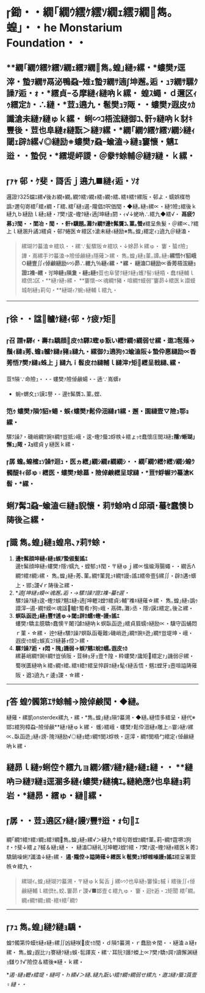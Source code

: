 ﻿# 鋤・・繝｢繝ｳ繧ｹ繧ｿ繝ｪ繧ｦ繝雋｡蝗｣・・he Monstarium Foundation・・
**繝｢繝ｳ繧ｹ繧ｿ繝ｪ繧ｦ繝雋｡蝗｣**縺ｯ縲・*螻樊ｧ逕滓・蟄ｦ繝ｻ鬲泌鴨蝨ｰ雉ｪ蟄ｦ繝ｻ遖∫坤邂｡逅・ｭｦ繝ｻ騾ｸ譟ｱ逅・ｫ・*繧貞ｰる摩縺ｨ縺吶ｋ縲・ 
蝗ｽ蠅・ｄ邇区ｨｩ繧定ｶ・∴縺・*荳ｭ遶九・髱樊ｭｦ陬・・螻樊ｧ遐皮ｩｶ讖滄未**縺ｧ縺ゅｋ縲・ 
蜊∽ｺ梧浤縺御ｺ､骭ｯ縺吶ｋ豺ｷ豐後・荳也阜縺ｫ縺翫＞縺ｦ縲・*繝｢繝ｳ繧ｹ繧ｿ繝ｼ縺ｨ閾ｪ辟ｶ縲√◎縺励※螻樊ｧ蝨ｰ蝓溘→縺ｮ窶懷・魑ｴ逧・・蟄倪・*繧堤岼謖・＠豢ｻ蜍輔＠縺ｦ縺・ｋ縲・
---

## ｧｬ 邨・ｹ斐・謌舌ｊ遶九■縺ｨ逅・ｿｵ

邏證ｦ325蟷ｴ縲√後お繝ｬ繝｡繝ｳ繧ｿ繝ｫ繧ｯ繝ｩ繧､繧ｷ繧ｹ縲阪・邨よ・蠕娯楳笏  
譌ｧ邇句嵜繧｢繧ｫ繝・Γ繧､繧｢縺ｮ遏･隴倡ｶ呎価閠・◆縺｡縺ｯ縲∝・縺ｳ險ｪ繧後ｋ縺九ｂ縺励ｌ縺ｪ縺・ｱ樊ｧ逡ｰ蟶ｸ縺ｨ遖∫坤縺ｮ閼・ｨ√↓蛯吶∴繧九◆繧√・ 
**鬲疲ｳ募ｭｦ閠・・閨冶・閠・・骭ｬ驥題｡灘ｸｫ繝ｻ邊ｾ髴贋ｺ､菫｡螢ｫ**繧呈魚髮・＠縲∝､ｱ繧上ｌ縺溷升譎ｺ繧貞・邨ｱ蜷医☆繧区ｩ滄未縺ｨ縺励※雋｡蝗｣繧定ｨｭ遶九＠縺溘・
> 縲瑚ｦｳ蟇溘☆繧玖・・縲∵髪驟阪☆繧玖・↓蜍昴ｋ縲ゅ・ 
> 窶・蜑ｵ險ｭ譁・嶌縲手ｦｳ蟇溘→險倬鹸縺ｮ隱薙＞縲・
雋｡蝗｣縺ｮ菫｡譚｡縺ｯ**縲悟ｹｲ貂峨○縺壹∬ｨ倬鹸縺励∽ｼ昴∴繧九％縺ｨ縲・*縲・ 
縺溘□縺励∝香莠梧浤縺ｮ證ｴ襍ｰ繧・ｦ∫坤縺ｮ隕夐・縺ｪ縺ｩ**荳也阜譬ｸ縺ｸ縺ｮ蠖ｱ髻ｿ縺梧・蠢ｵ縺輔ｌ繧倶ｺ区・**縺ｧ縺ｯ縲・ 
**窶懷ｰ∝魂繝ｻ豬・喧繝ｻ蟆弱″窶昴↓繧医ｋ譛蟆城剞縺ｮ莉句・**縺瑚ｨｱ蜿ｯ縺輔ｌ繧九・
---

## 徐・・諡轤ｹ縺ｨ邨・ｹ疲ｧ矩

### 召 譛ｬ驛ｨ・壽ｵｮ驕顔皮ｩｶ驛ｽ蟶ゅ翫い繧ｹ繝ｩ繝弱せ縲・遨ｺ髢薙→鬚ｨ縺ｮ莠､蟾ｮ轤ｹ縺ｫ豬ｮ縺九・縲御ｸｭ遶狗ｩｺ蝓溘阪↓蟄伜惠縺励∝香莠悟ｱ樊ｧ縺ｮ蛛上ｊ縺九ｉ髫皮ｵｶ縺輔ｌ縺滓ｧ矩繧呈戟縺､縲・ 
荳ｻ隕∵命險ｭ・・- 螻樊ｧ險倬鹸蝪・- 遖∵嶌蠎ｫ
- 蜿ｬ蝟夊ｪｿ謨ｴ譽・- 邊ｾ髴贋ｺ､菫｡螳､

### 笵ｩ 螻樊ｧ隕ｳ貂ｬ蝪・蜈ｨ螻樊ｧ鬆伜沺縺ｫ1縲・邂・園縺壹▽險ｭ鄂ｮ縲・ 
騾ｸ譟ｱ・磯峭繝ｻ豌ｷ繝ｻ豈抵ｼ峨・逡ｰ蟶ｸ蜃ｺ蜉帙↓繧ょｯｾ蠢懷庄閭ｽ縺ｪ**隱ｿ蜥瑚｣懈ｭ｣陬・ｽｮ**繧貞ｙ縺医ｋ縲・
### 孱 蟾｡蝗櫁ｪｿ譟ｻ迴ｭ・医ヵ繧｣繝ｼ繝ｫ繝繝ｼ・・繝｢繝ｳ繧ｹ繧ｿ繝ｼ蝗ｳ髑醍ｷｨ郤ゅ♀繧医・螻樊ｧ蜍墓・險倬鹸繧呈球縺・*荳ｻ蜉幄ｦｳ蟇滄Κ髫・*縲・ 
蜊ｱ髯ｺ蝨ｰ蝓溘∈縺ｮ貎懷・莉ｻ蜍吶ｄ邱頑･蟇ｾ蠢懊ｂ陦後≧縲・
---

## 識 雋｡蝗｣縺ｮ蝗帛､ｧ莉ｻ蜍・
1. **邊ｾ髴顔坤縺ｨ縺ｮ蜈ｱ蟄俶髪謠ｴ**  
   邊ｾ髴顔坤縺ｯ螻樊ｧ隱ｿ蠕九・螳郁ｭｷ閠・〒縺ゅｊ縲∝慍蝓溽腸蠅・・繝舌Λ繝ｳ繧ｵ繝ｼ縲・ 
   雋｡蝗｣縺ｯ莠､菫｡繝ｻ菫晁ｭｷ繝ｻ謾ｯ謠ｴ繧帝壹§縲∬・辟ｶ遘ｩ蠎上・邯ｭ謖√ｒ陦後≧縲・
2. **遖∫坤縺ｮ蟆∝魂邂｡逅・→騾ｸ譟ｱ證ｴ襍ｰ蟇ｾ遲・*  
   騾ｸ譟ｱ縺ｮ逡ｰ蟶ｸ蜈ｱ魑ｴ縺ｯ遖∫坤轣ｽ螳ｳ繧貞ｼ輔″襍ｷ縺薙☆縲・ 
   雋｡蝗｣縺ｯ譌ｩ譛滓─遏･繝ｻ蟆∝魂諡轤ｹ蜀肴ｧ狗ｯ峨・鬲碑｡灘ｼ丞・隱ｿ謨ｴ繧定｡後≧縲・
3. **螟臥函迯｣縺ｮ豐ｻ逋ゅ→閾ｪ辟ｶ蠕ｩ蟶ｰ謾ｯ謠ｴ**  
   螻樊ｧ驕主臆驕ｩ蠢懊〒闍ｦ謔ｶ縺吶ｋ螟臥函迯｣繧貞屓蠕ｩ縺励∝・驥守函蛹悶ｒ菫・☆縲・ 
   迚ｹ縺ｫ騾ｸ譟ｱ螟臥函菴難ｼ磯峭迯｣繝ｻ豌ｷ迯｣繝ｻ豈堤坤・峨・遐皮ｩｶ蜆ｪ蜈亥ｺｦ縺碁ｫ倥＞縲・
4. **騾ｸ譟ｱ逅・ｫ悶・隗｣譏弱→蜈ｱ魑ｴ蛻ｶ蠕｡遐皮ｩｶ**  
   縲碁峭繝ｻ豌ｷ繝ｻ豈偵阪・荳榊ｮ牙ｮ壹↑隍・粋螻樊ｧ讒矩繧定ｧ｣譏弱＠縲・ 
   蜀咲匱縺吶ｋ繧ｯ繝ｩ繧､繧ｷ繧ｹ繧呈悴辟ｶ縺ｫ髦ｲ縺舌悟・魑ｴ螳牙ｮ壼喧謚陦薙阪・遒ｺ遶九ｒ逶ｮ謖・☆縲・
---

## 答 蝗ｳ髑第ｴｻ蜍輔→險倬鹸閠・◆縺｡

縺薙・縲凱onsterdex縲九・縲・*雋｡蝗｣縺ｮ隕ｳ蟇溯・◆縺｡縺悟多繧呈・縺代※邯ｴ繧狗樟蝨ｰ險倬鹸**縺ｧ縺ゅｋ縲・ 
蠖ｼ繧峨・螻樊ｧ鬆伜沺縺ｫ雕上∩霎ｼ縺ｿ縲∝､臥函迯｣縺ｨ謗･隗ｦ縺励√◎縺ｮ蟋ｿ繝ｻ閭ｽ蜉帙・逕滓・繝ｻ閭梧勹繧定ｨ倬鹸縺吶ｋ縲・ 

縺昴ｌ縺ｯ蜊倥↑繧九ョ繝ｼ繧ｿ縺ｧ縺ｯ縺ｪ縺・・ 
**縺吶∋縺ｦ縺ｮ逕溷多縺ｨ螻樊ｧ縺檎ｴ｡縺絶應ｸ也阜縺ｮ莉岩・*縺昴・繧ゅ・縺縲・
---

## 孱・・荳ｭ遶区ｧ縺ｨ謾ｿ豐ｻ逧・ｫ句ｴ

繝｢繝ｳ繧ｹ繧ｿ繝ｪ繧ｦ繝雋｡蝗｣縺ｯ縲√＞縺九↑繧句嵜螳ｶ繝ｻ菫｡莉ｰ繝ｻ霆堺ｺ狗ｵ・ｹ斐↓繧ょｱ槭＆縺ｪ縺・・ 
縺溘□縺礼ｦ∫坤轣ｽ螳ｳ繧・ｱ樊ｧ逡ｰ蟶ｸ縺ｫ繧医ｋ莠ｺ驕鍋噪蜊ｱ讖溘↓縺ｯ縲・ 
**遏･隴倥→謚陦薙↓繧医ｋ髱樊ｭｦ蜉帷噪謾ｯ謠ｴ**繧呈署萓帙☆繧九・
> 縲瑚ｲ｡蝗｣縺瑚ｦｳ蟇溯・〒縺ゅｋ髯舌ｊ縲∽ｸ也阜縺ｯ窶懆ｪ槭ｉ繧後∬ｨ倬鹸縺輔ｌ繧倶ｾ｡蛟､窶昴ｒ謖√■邯壹￠繧九ゅ・ 
> 窶・迴ｾ逅・ｺ矩聞 繧｢繝｡繝ｫ繝ｻ繝ｪ繝･繧ｷ繧｢繝ｳ

---

## ｧｭ 雋｡蝗｣縺ｸ縺ｮ驕・
蝗ｳ髑第忰蟆ｾ縺ｫ縺ｯ縲∬凶縺咲皮ｩｶ閠・ｄ隕ｳ蟇溯・ｒ蠢励☆閠・・縺溘ａ縺ｫ縲・ 
雋｡蝗｣遐比ｿｮ謇縺ｸ縺ｮ蜈･髢譯亥・縲∵耳阮ｦ譖ｸ蠑上∝ｱ樊ｧ驕ｩ諤ｧ讀懈渊縺ｮ讎りｦ√′險倥＆繧後※縺・ｋ縲・ 

**遏･縺ｮ轣ｫ繧堤・縺呵・ｈ縲√＞縺､縺九翫い繧ｹ繝ｩ繝弱せ縲九・遨ｺ縺ｧ蜃ｺ莨壹♀縺・・*
